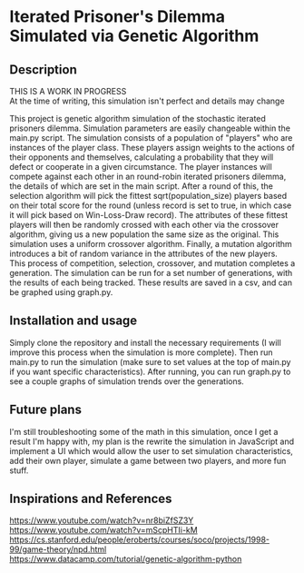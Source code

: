 # Iterated Prisoner's Dilemma Simulated via Genetic Algorithm

## Description
THIS IS A WORK IN PROGRESS <br />
At the time of writing, this simulation isn't perfect and details may change

This project is genetic algorithm simulation of the stochastic iterated prisoners dilemma. Simulation parameters are easily changeable within the main.py script. The simulation consists of a population of "players" who are instances of the player class. These players assign weights to the actions of their opponents and themselves, calculating a probability 
that they will defect or cooperate in a given circumstance. The player instances will compete against each other in an round-robin iterated prisoners dilemma, the details of which are set in the main script. After a round of this, the selection algorithm will pick the fittest sqrt(population_size) players based on their total score for the round (unless
record is set to true, in which case it will pick based on Win-Loss-Draw record). The attributes of these fittest players will then be randomly crossed with each other via the crossover algorithm, giving us a new population the same size as the original. This simulation uses a uniform crossover algorithm. Finally, a mutation algorithm introduces 
a bit of random variance in the attributes of the new players. This process of competition, selection, crossover, and mutation completes a generation. The simulation can be run for a set number of generations, with the results of each being tracked. These results are saved in a csv, and can be graphed using graph.py. 

## Installation and usage
Simply clone the repository and install the necessary requirements (I will improve this process when the simulation is more complete). Then run main.py to run the simulation (make sure to set values at the top of main.py if you want specific characteristics). After running, you can run graph.py to see a couple graphs of simulation trends over
the generations.  
 
## Future plans
I'm still troubleshooting some of the math in this simulation, once I get a result I'm happy with, my plan is the rewrite the simulation in JavaScript and implement a UI which would allow the user to set simulation characteristics, add their own player, simulate a game between two players, and more fun stuff.  

## Inspirations and References
https://www.youtube.com/watch?v=nr8biZfSZ3Y <br />
https://www.youtube.com/watch?v=mScpHTIi-kM <br />
https://cs.stanford.edu/people/eroberts/courses/soco/projects/1998-99/game-theory/npd.html <br />
https://www.datacamp.com/tutorial/genetic-algorithm-python 
